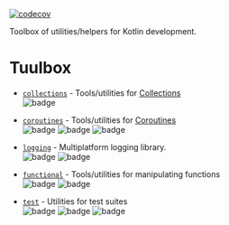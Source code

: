 [![codecov](https://codecov.io/gh/JuulLabs/tuulbox/branch/main/graph/badge.svg?token=24ilSLPwN2)](https://codecov.io/gh/JuulLabs/tuulbox)

Toolbox of utilities/helpers for Kotlin development.

# Tuulbox

- [`collections`](collections) - Tools/utilities for [Collections]  
![badge][badge-jvm]

- [`coroutines`](coroutines) - Tools/utilities for [Coroutines]  
![badge][badge-js]
![badge][badge-jvm]
![badge][badge-mac]

- [`logging`](logging) - Multiplatform logging library.  
  ![badge][badge-js]
  ![badge][badge-jvm]

- [`functional`](functional) - Tools/utilities for manipulating functions  
![badge][badge-js]
![badge][badge-jvm]

- [`test`](test) - Utilities for test suites  
![badge][badge-js]
![badge][badge-jvm]
![badge][badge-mac]


[Collections]: https://kotlinlang.org/docs/reference/collections-overview.html
[Coroutines]: https://kotlinlang.org/docs/reference/coroutines-overview.html

[badge-android]: http://img.shields.io/badge/platform-android-6EDB8D.svg?style=flat
[badge-ios]: http://img.shields.io/badge/platform-ios-CDCDCD.svg?style=flat
[badge-js]: http://img.shields.io/badge/platform-js-F8DB5D.svg?style=flat
[badge-jvm]: http://img.shields.io/badge/platform-jvm-DB413D.svg?style=flat
[badge-linux]: http://img.shields.io/badge/platform-linux-2D3F6C.svg?style=flat
[badge-windows]: http://img.shields.io/badge/platform-windows-4D76CD.svg?style=flat
[badge-mac]: http://img.shields.io/badge/platform-macos-111111.svg?style=flat
[badge-watchos]: http://img.shields.io/badge/platform-watchos-C0C0C0.svg?style=flat
[badge-tvos]: http://img.shields.io/badge/platform-tvos-808080.svg?style=flat
[badge-wasm]: https://img.shields.io/badge/platform-wasm-624FE8.svg?style=flat

